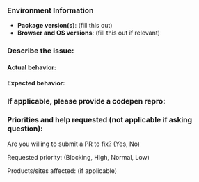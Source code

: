 <!--
Thanks for contacting us! We're here to help.

Before you report an issue, check if it's been reported before:

  * Search: https://github.com/microsoft/fluentui/search?type=Issues
  * Search by area or component: https://github.com/microsoft/fluentui/issues/labels

Note that if you do not provide enough information to reproduce the issue, we may not be able to take action on your report.
-->

### Environment Information

- **Package version(s)**: (fill this out)
- **Browser and OS versions**: (fill this out if relevant)

### Describe the issue:

<!-- fill this out -->

#### Actual behavior:

<!-- fill this out -->

#### Expected behavior:

<!-- fill this out -->

### If applicable, please provide a codepen repro:

<!--
Providing an isolated reproduction of the bug in a codepen makes it much easier for us to help you. Here are some ways to get started:

  * Go to https://aka.ms/fluentpen for a starter codepen
  * You can also use the "Export to Codepen" feature for the various components in our documentation site.
  * See http://codepen.io/dzearing/pens/public/?grid_type=list for a variety of examples

Alternatively, you can also use https://aka.ms/fluentuidemo to get permanent repro links if the repro occurs with an example.
(A permanent link is preferable to "use the website" as the website can change.)
-->

### Priorities and help requested (not applicable if asking question):

Are you willing to submit a PR to fix? (Yes, No)

Requested priority: (Blocking, High, Normal, Low)

Products/sites affected: (if applicable)

